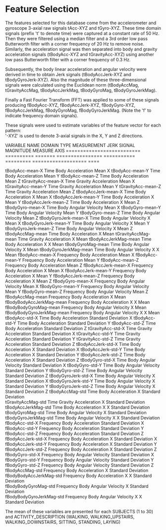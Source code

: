 Feature Selection 
=================

The features selected for this database come from the accelerometer and gyroscope 3-axial raw signals tAcc-XYZ and tGyro-XYZ. These time domain signals (prefix 't' to denote time) were captured at a constant rate of 50 Hz. Then they were filtered using a median filter and a 3rd order low pass Butterworth filter with a corner frequency of 20 Hz to remove noise. Similarly, the acceleration signal was then separated into body and gravity acceleration signals (tBodyAcc-XYZ and tGravityAcc-XYZ) using another low pass Butterworth filter with a corner frequency of 0.3 Hz. 

Subsequently, the body linear acceleration and angular velocity were derived in time to obtain Jerk signals (tBodyAccJerk-XYZ and tBodyGyroJerk-XYZ). Also the magnitude of these three-dimensional signals were calculated using the Euclidean norm (tBodyAccMag, tGravityAccMag, tBodyAccJerkMag, tBodyGyroMag, tBodyGyroJerkMag). 

Finally a Fast Fourier Transform (FFT) was applied to some of these signals producing fBodyAcc-XYZ, fBodyAccJerk-XYZ, fBodyGyro-XYZ, fBodyAccJerkMag, fBodyGyroMag, fBodyGyroJerkMag. (Note the 'f' to indicate frequency domain signals). 

These signals were used to estimate variables of the feature vector for each pattern:  
'-XYZ' is used to denote 3-axial signals in the X, Y and Z directions.



VARIABLE NAME	            DOMAIN 	TYPE	 MEASUREMENT	   JERK SIGNAL	MAGNITUDE  MEASURE	       AXIS
==========================  ==========  =======  ================  ===========  =========  =================== ====

tBodyAcc-mean-X  	    Time	Body	 Acceleration			           Mean	                X
tBodyAcc-mean-Y 	    Time	Body	 Acceleration			           Mean	                Y
tBodyAcc-mean-Z 	    Time	Body	 Acceleration			           Mean	                Z
tGravityAcc-mean-X	    Time	Gravity	 Acceleration			           Mean	                X
tGravityAcc-mean-Y	    Time	Gravity	 Acceleration			           Mean	                Y
tGravityAcc-mean-Z	    Time	Gravity	 Acceleration			           Mean	                Z
tBodyAccJerk-mean-X	    Time	Body	 Acceleration	        X		   Mean	                X
tBodyAccJerk-mean-Y	    Time	Body	 Acceleration	        X		   Mean	                Y
tBodyAccJerk-mean-Z	    Time	Body	 Acceleration	        X		   Mean	                Z
tBodyGyro-mean-X	    Time	Body	 Angular Velocity			   Mean	                X
tBodyGyro-mean-Y	    Time	Body	 Angular Velocity			   Mean	                Y
tBodyGyro-mean-Z	    Time	Body	 Angular Velocity			   Mean	                Z
tBodyGyroJerk-mean-X 	    Time	Body	 Angular Velocity	X		   Mean	                X
tBodyGyroJerk-mean-Y	    Time	Body	 Angular Velocity	X		   Mean	                Y
tBodyGyroJerk-mean-Z	    Time	Body	 Angular Velocity	X		   Mean	                Z
tBodyAccMag-mean	    Time	Body	 Acceleration			    X      Mean	
tGravityAccMag-mean	    Time	Gravity	 Acceleration			    X      Mean	
tBodyAccJerkMag-mean	    Time	Body	 Acceleration	        X	    X	   Mean	
tBodyGyroMag-mean	    Time	Body	 Angular Velocity		    X	   Mean	
tBodyGyroJerkMag-mean	    Time	Body	 Angular Velocity	X	    X	   Mean	
fBodyAcc-mean-X 	    Frequency	Body	 Acceleration			           Mean	                X
fBodyAcc-mean-Y 	    Frequency	Body	 Acceleration			           Mean	                Y
fBodyAcc-mean-Z 	    Frequency	Body	 Acceleration			           Mean	                Z
fBodyAccJerk-mean-X	    Frequency	Body	 Acceleration	        X		   Mean	                X
fBodyAccJerk-mean-Y	    Frequency	Body	 Acceleration	        X		   Mean	                Y
fBodyAccJerk-mean-Z	    Frequency	Body	 Acceleration	        X		   Mean	                Z
fBodyGyro-mean-X	    Frequency	Body	 Angular Velocity			   Mean	                X
fBodyGyro-mean-Y	    Frequency	Body	 Angular Velocity			   Mean	                Y
fBodyGyro-mean-Z	    Frequency	Body	 Angular Velocity			   Mean	                Z
fBodyAccMag-mean	    Frequency	Body	 Acceleration			    X      Mean	
fBodyBodyAccJerkMag-mean    Frequency	Body	 Acceleration	        X	    X	   Mean	
fBodyBodyGyroMag-mean	    Frequency	Body	 Angular Velocity		    X	   Mean	
fBodyBodyGyroJerkMag-mean   Frequency	Body	 Angular Velocity	X	    X	   Mean	
tBodyAcc-std-X  	    Time	Body	 Acceleration			           Standard Deviation   X
tBodyAcc-std-Y   	    Time	Body	 Acceleration			           Standard Deviation	Y
tBodyAcc-std-Z  	    Time	Body	 Acceleration			           Standard Deviation	Z
tGravityAcc-std-X 	    Time	Gravity	 Acceleration			           Standard Deviation	X
tGravityAcc-std-Y	    Time	Gravity	 Acceleration			           Standard Deviation	Y
tGravityAcc-std-Z	    Time	Gravity	 Acceleration			           Standard Deviation	Z
tBodyAccJerk-std-X	    Time	Body	 Acceleration	        X		   Standard Deviation	X
tBodyAccJerk-std-Y	    Time	Body	 Acceleration	        X		   Standard Deviation	Y
tBodyAccJerk-std-Z	    Time	Body	 Acceleration	        X		   Standard Deviation	Z
tBodyGyro-std-X 	    Time	Body	 Angular Velocity			   Standard Deviation	X
tBodyGyro-std-Y 	    Time	Body	 Angular Velocity			   Standard Deviation	Y
tBodyGyro-std-Z	            Time	Body	 Angular Velocity			   Standard Deviation	Z
tBodyGyroJerk-std-X	    Time	Body	 Angular Velocity	X		   Standard Deviation	X
tBodyGyroJerk-std-Y	    Time	Body	 Angular Velocity	X		   Standard Deviation	Y
tBodyGyroJerk-std-Z 	    Time	Body	 Angular Velocity	X		   Standard Deviation	Z
tBodyAccMag-std 	    Time	Body	 Acceleration			    X      Standard Deviation	
tGravityAccMag-std	    Time	Gravity	 Acceleration			    X      Standard Deviation	
tBodyAccJerkMag-std	    Time	Body	 Acceleration	        X	    X	   Standard Deviation	
tBodyGyroMag-std	    Time	Body	 Angular Velocity		    X	   Standard Deviation	
tBodyGyroJerkMag-std	    Time	Body	 Angular Velocity	X	    X	   Standard Deviation	
fBodyAcc-std-X	            Frequency	Body	 Acceleration			           Standard Deviation	X
fBodyAcc-std-Y	            Frequency	Body	 Acceleration			           Standard Deviation	Y
fBodyAcc-std-Z   	    Frequency	Body	 Acceleration			           Standard Deviation	Z
fBodyAccJerk-std-X	    Frequency	Body	 Acceleration	        X		   Standard Deviation	X
fBodyAccJerk-std-Y	    Frequency	Body	 Acceleration	        X		   Standard Deviation	Y
fBodyAccJerk-std-Z	    Frequency	Body	 Acceleration	        X		   Standard Deviation	Z
fBodyGyro-std-X 	    Frequency	Body	 Angular Velocity			   Standard Deviation	X
fBodyGyro-std-Y 	    Frequency	Body	 Angular Velocity			   Standard Deviation	Y
fBodyGyro-std-Z	            Frequency	Body	 Angular Velocity			   Standard Deviation	Z
fBodyAccMag-std 	    Frequency	Body	 Acceleration			    X      Standard Deviation	
fBodyBodyAccJerkMag-std     Frequency	Body	 Acceleration	        X	    X	   Standard Deviation	
fBodyBodyGyroMag-std	    Frequency	Body	 Angular Velocity	 	    X	   Standard Deviation	
fBodyBodyGyroJerkMag-std    Frequency	Body	 Angular Velocity	X	    X	   Standard Deviation	


The mean of these variables are presented for each SUBJECTS (1 to 30) and ACTIVITY_DESCRIPTION (WALKING, 
                                                                                                WALKING_UPSTAIRS,
                                                                                                WALKING_DOWNSTAIRS, 
                                                                                                SITTING, 
                                                                                                STANDING, 
                                                                                                LAYING)
